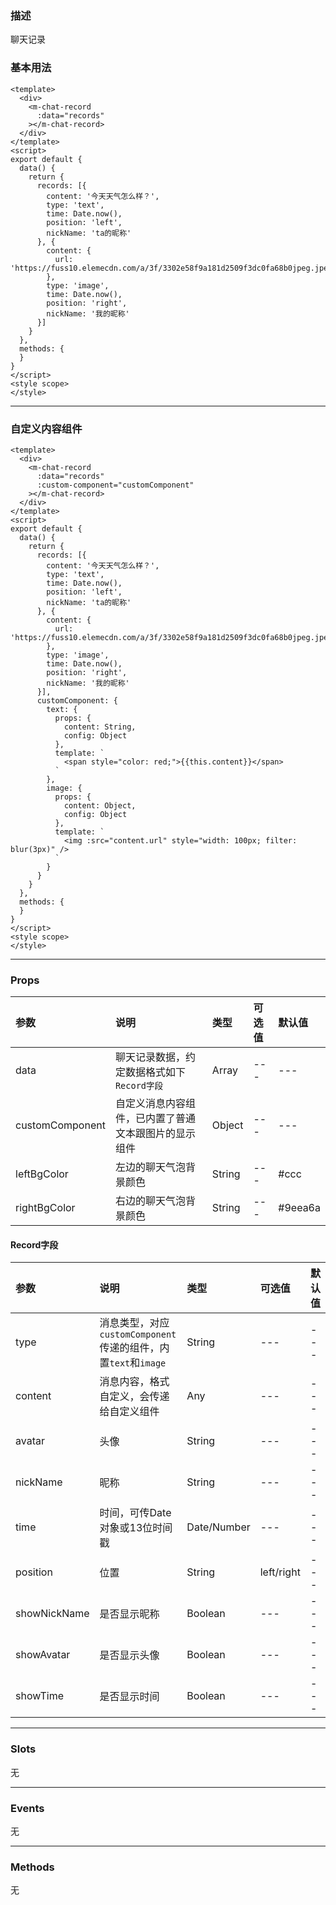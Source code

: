 ### 描述
聊天记录

### 基本用法
```vue
<template>
  <div>
    <m-chat-record
      :data="records"
    ></m-chat-record>
  </div>
</template>
<script>
export default {
  data() {
    return {
      records: [{
        content: '今天天气怎么样？',
        type: 'text',
        time: Date.now(),
        position: 'left',
        nickName: 'ta的昵称'
      }, {
        content: {
          url: 'https://fuss10.elemecdn.com/a/3f/3302e58f9a181d2509f3dc0fa68b0jpeg.jpeg'
        },
        type: 'image',
        time: Date.now(),
        position: 'right',
        nickName: '我的昵称'
      }]
    }
  },
  methods: {
  }
}
</script>
<style scope>
</style>
```

---


### 自定义内容组件
```vue
<template>
  <div>
    <m-chat-record
      :data="records"
      :custom-component="customComponent"
    ></m-chat-record>
  </div>
</template>
<script>
export default {
  data() {
    return {
      records: [{
        content: '今天天气怎么样？',
        type: 'text',
        time: Date.now(),
        position: 'left',
        nickName: 'ta的昵称'
      }, {
        content: {
          url: 'https://fuss10.elemecdn.com/a/3f/3302e58f9a181d2509f3dc0fa68b0jpeg.jpeg'
        },
        type: 'image',
        time: Date.now(),
        position: 'right',
        nickName: '我的昵称'
      }],
      customComponent: {
        text: {
          props: {
            content: String,
            config: Object
          },
          template: `
            <span style="color: red;">{{this.content}}</span>
          `
        },
        image: {
          props: {
            content: Object,
            config: Object
          },
          template: `
            <img :src="content.url" style="width: 100px; filter: blur(3px)" />
          `
        }
      }
    }
  },
  methods: {
  }
}
</script>
<style scope>
</style>
```

---
### Props

| 参数 | 说明 | 类型 | 可选值 | 默认值 |
| :---- | :---- | :---- | :---- | :---- | 
| data | 聊天记录数据，约定数据格式如下`Record字段` | Array | --- | --- |
| customComponent | 自定义消息内容组件，已内置了普通文本跟图片的显示组件 | Object | --- | --- |
| leftBgColor | 左边的聊天气泡背景颜色 | String | --- | #ccc |
| rightBgColor | 右边的聊天气泡背景颜色 | String | --- | #9eea6a |

#### Record字段
| 参数 | 说明 | 类型 | 可选值 | 默认值 |
| :---- | :---- | :---- | :---- | :---- | 
| type | 消息类型，对应`customComponent`传递的组件，内置`text`和`image` | String | --- | --- |
| content | 消息内容，格式自定义，会传递给自定义组件 | Any | --- | --- |
| avatar | 头像 | String | --- | --- |
| nickName | 昵称 | String | --- | --- |
| time | 时间，可传Date对象或13位时间戳 | Date/Number | --- | --- |
| position | 位置 | String | left/right | --- |
| showNickName | 是否显示昵称 | Boolean | --- | --- |
| showAvatar | 是否显示头像 | Boolean | --- | --- |
| showTime | 是否显示时间 | Boolean | --- | --- |

---

### Slots
无

---

### Events
无

---

### Methods

无
